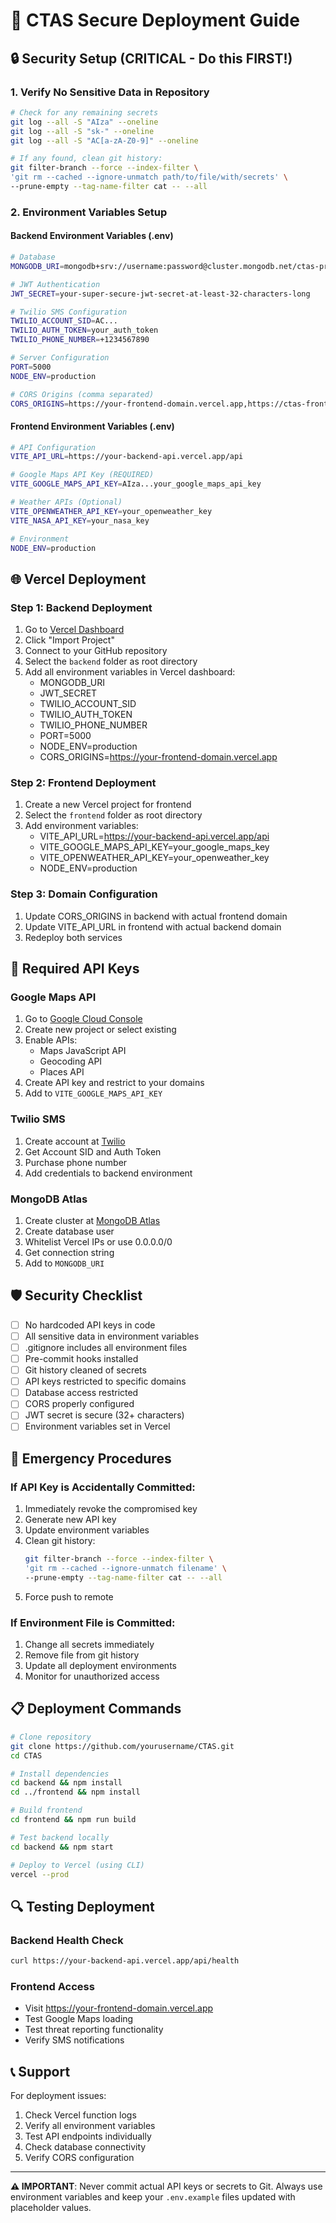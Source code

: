 # 🚀 CTAS Secure Deployment Guide

## 🔒 Security Setup (CRITICAL - Do this FIRST!)

### 1. Verify No Sensitive Data in Repository
```bash
# Check for any remaining secrets
git log --all -S "AIza" --oneline
git log --all -S "sk-" --oneline
git log --all -S "AC[a-zA-Z0-9]" --oneline

# If any found, clean git history:
git filter-branch --force --index-filter \
'git rm --cached --ignore-unmatch path/to/file/with/secrets' \
--prune-empty --tag-name-filter cat -- --all
```

### 2. Environment Variables Setup

#### Backend Environment Variables (.env)
```bash
# Database
MONGODB_URI=mongodb+srv://username:password@cluster.mongodb.net/ctas-production

# JWT Authentication
JWT_SECRET=your-super-secure-jwt-secret-at-least-32-characters-long

# Twilio SMS Configuration
TWILIO_ACCOUNT_SID=AC...
TWILIO_AUTH_TOKEN=your_auth_token
TWILIO_PHONE_NUMBER=+1234567890

# Server Configuration
PORT=5000
NODE_ENV=production

# CORS Origins (comma separated)
CORS_ORIGINS=https://your-frontend-domain.vercel.app,https://ctas-frontend.vercel.app
```

#### Frontend Environment Variables (.env)
```bash
# API Configuration
VITE_API_URL=https://your-backend-api.vercel.app/api

# Google Maps API Key (REQUIRED)
VITE_GOOGLE_MAPS_API_KEY=AIza...your_google_maps_api_key

# Weather APIs (Optional)
VITE_OPENWEATHER_API_KEY=your_openweather_key
VITE_NASA_API_KEY=your_nasa_key

# Environment
NODE_ENV=production
```

## 🌐 Vercel Deployment

### Step 1: Backend Deployment
1. Go to [Vercel Dashboard](https://vercel.com/dashboard)
2. Click "Import Project"
3. Connect to your GitHub repository
4. Select the `backend` folder as root directory
5. Add all environment variables in Vercel dashboard:
   - MONGODB_URI
   - JWT_SECRET
   - TWILIO_ACCOUNT_SID
   - TWILIO_AUTH_TOKEN
   - TWILIO_PHONE_NUMBER
   - PORT=5000
   - NODE_ENV=production
   - CORS_ORIGINS=https://your-frontend-domain.vercel.app

### Step 2: Frontend Deployment
1. Create a new Vercel project for frontend
2. Select the `frontend` folder as root directory
3. Add environment variables:
   - VITE_API_URL=https://your-backend-api.vercel.app/api
   - VITE_GOOGLE_MAPS_API_KEY=your_google_maps_key
   - VITE_OPENWEATHER_API_KEY=your_openweather_key
   - NODE_ENV=production

### Step 3: Domain Configuration
1. Update CORS_ORIGINS in backend with actual frontend domain
2. Update VITE_API_URL in frontend with actual backend domain
3. Redeploy both services

## 🔧 Required API Keys

### Google Maps API
1. Go to [Google Cloud Console](https://console.cloud.google.com/)
2. Create new project or select existing
3. Enable APIs:
   - Maps JavaScript API
   - Geocoding API
   - Places API
4. Create API key and restrict to your domains
5. Add to `VITE_GOOGLE_MAPS_API_KEY`

### Twilio SMS
1. Create account at [Twilio](https://www.twilio.com/)
2. Get Account SID and Auth Token
3. Purchase phone number
4. Add credentials to backend environment

### MongoDB Atlas
1. Create cluster at [MongoDB Atlas](https://www.mongodb.com/atlas)
2. Create database user
3. Whitelist Vercel IPs or use 0.0.0.0/0
4. Get connection string
5. Add to `MONGODB_URI`

## 🛡️ Security Checklist

- [ ] No hardcoded API keys in code
- [ ] All sensitive data in environment variables
- [ ] .gitignore includes all environment files
- [ ] Pre-commit hooks installed
- [ ] Git history cleaned of secrets
- [ ] API keys restricted to specific domains
- [ ] Database access restricted
- [ ] CORS properly configured
- [ ] JWT secret is secure (32+ characters)
- [ ] Environment variables set in Vercel

## 🚨 Emergency Procedures

### If API Key is Accidentally Committed:
1. Immediately revoke the compromised key
2. Generate new API key
3. Update environment variables
4. Clean git history:
   ```bash
   git filter-branch --force --index-filter \
   'git rm --cached --ignore-unmatch filename' \
   --prune-empty --tag-name-filter cat -- --all
   ```
5. Force push to remote

### If Environment File is Committed:
1. Change all secrets immediately
2. Remove file from git history
3. Update all deployment environments
4. Monitor for unauthorized access

## 📋 Deployment Commands

```bash
# Clone repository
git clone https://github.com/yourusername/CTAS.git
cd CTAS

# Install dependencies
cd backend && npm install
cd ../frontend && npm install

# Build frontend
cd frontend && npm run build

# Test backend locally
cd backend && npm start

# Deploy to Vercel (using CLI)
vercel --prod
```

## 🔍 Testing Deployment

### Backend Health Check
```bash
curl https://your-backend-api.vercel.app/api/health
```

### Frontend Access
- Visit https://your-frontend-domain.vercel.app
- Test Google Maps loading
- Test threat reporting functionality
- Verify SMS notifications

## 📞 Support

For deployment issues:
1. Check Vercel function logs
2. Verify all environment variables
3. Test API endpoints individually
4. Check database connectivity
5. Verify CORS configuration

---

**⚠️ IMPORTANT**: Never commit actual API keys or secrets to Git. Always use environment variables and keep your `.env.example` files updated with placeholder values.
